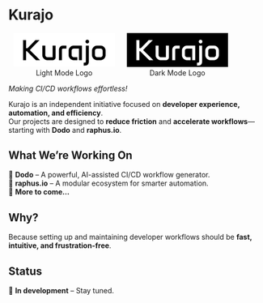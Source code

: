 # **Kurajo**

<p align="center">
  <figure style="display:inline-block; margin: 0 10px; text-align: center;">
    <img src="../images/kurajo-logo-light.png" alt="Kurajo's Light Logo" width="200">
    <figcaption>Light Mode Logo</figcaption>
  </figure>
  <figure style="display:inline-block; margin: 0 10px; text-align: center;">
    <img src="../images/kurajo-logo-dark.png" alt="Kurajo's Dark Logo" width="200">
    <figcaption>Dark Mode Logo</figcaption>
  </figure>
</p>

_Making CI/CD workflows effortless!_

Kurajo is an independent initiative focused on **developer experience, automation, and efficiency**.  
Our projects are designed to **reduce friction** and **accelerate workflows**—starting with **Dodo** and **raphus.io**.  

## What We’re Working On
🔹 **Dodo** – A powerful, AI-assisted CI/CD workflow generator.  
🔹 **raphus.io** – A modular ecosystem for smarter automation.  
🔹 **More to come…**  

## Why?
Because setting up and maintaining developer workflows should be **fast, intuitive, and frustration-free**.  

## Status 
🚧 **In development** – Stay tuned.  
